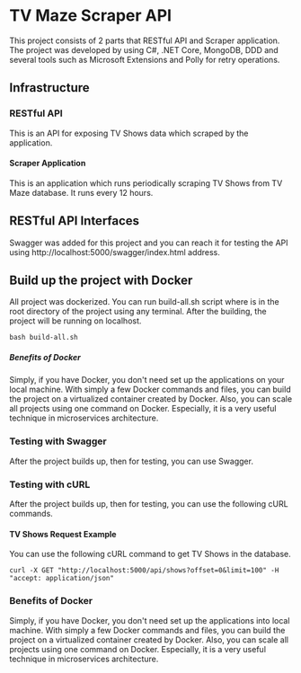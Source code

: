 # TV Maze Scraper API                                                                                                                     
This project consists of 2 parts that RESTful API and Scraper application. The project was developed by using C#, .NET Core, MongoDB, DDD and several tools such as Microsoft Extensions and Polly for retry operations.

## Infrastructure

### RESTful API

This is an API for exposing TV Shows data which scraped by the application.

#### Scraper Application
This is an application which runs periodically scraping TV Shows from TV Maze database. It runs every 12 hours.

## RESTful API Interfaces
Swagger was added for this project and you can reach it for testing the API using http://localhost:5000/swagger/index.html address.


## Build up the project with Docker
All project was dockerized. You can run build-all.sh script where is in the root directory of the project using any terminal. After the building, the project will be running on localhost.

`bash build-all.sh`

##### Benefits of Docker
Simply, if you have Docker, you don't need set up the applications on your local machine. With simply a few Docker commands and files, you can build the project on a virtualized container created by Docker. Also, you can scale all projects using one command on Docker. Especially, it is a very useful technique in microservices architecture.

### Testing with Swagger
After the project builds up, then for testing, you can use Swagger.

### Testing with cURL
After the project builds up, then for testing, you can use the following cURL commands.

#### TV Shows Request Example
You can use the following cURL command to get TV Shows in the database.


```
curl -X GET "http://localhost:5000/api/shows?offset=0&limit=100" -H "accept: application/json"
```


### Benefits of Docker
Simply, if you have Docker, you don't need set up the applications into local machine. With simply a few Docker commands and files, you can build the project on a virtualized container created by Docker. Also, you can scale all projects using one command on Docker. Especially, it is a very useful technique in microservices architecture.
